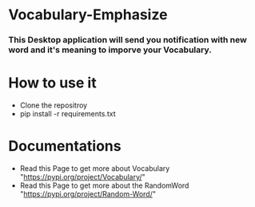 # Vocabulary-Emphasize
### This Desktop application will send you notification with new word and it's meaning to imporve your Vocabulary.

# How to use it 
* Clone the repositroy 
* pip install -r requirements.txt 
 

# Documentations 
* Read this Page to get more about Vocabulary "https://pypi.org/project/Vocabulary/"
* Read this Page to get more about the RandomWord "https://pypi.org/project/Random-Word/"
